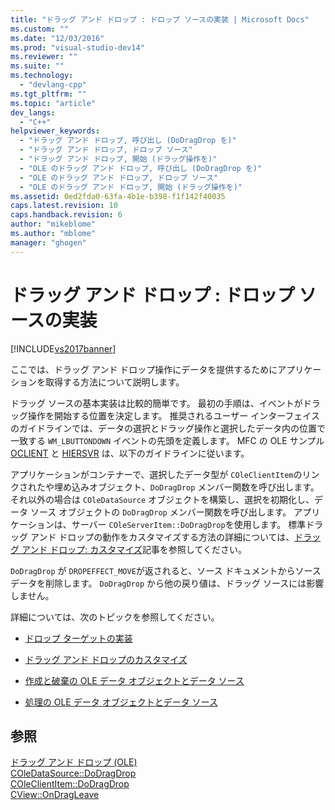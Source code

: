 ```yaml
---
title: "ドラッグ アンド ドロップ : ドロップ ソースの実装 | Microsoft Docs"
ms.custom: ""
ms.date: "12/03/2016"
ms.prod: "visual-studio-dev14"
ms.reviewer: ""
ms.suite: ""
ms.technology: 
  - "devlang-cpp"
ms.tgt_pltfrm: ""
ms.topic: "article"
dev_langs: 
  - "C++"
helpviewer_keywords: 
  - "ドラッグ アンド ドロップ, 呼び出し (DoDragDrop を)"
  - "ドラッグ アンド ドロップ, ドロップ ソース"
  - "ドラッグ アンド ドロップ, 開始 (ドラッグ操作を)"
  - "OLE のドラッグ アンド ドロップ, 呼び出し (DoDragDrop を)"
  - "OLE のドラッグ アンド ドロップ, ドロップ ソース"
  - "OLE のドラッグ アンド ドロップ, 開始 (ドラッグ操作を)"
ms.assetid: 0ed2fda0-63fa-4b1e-b398-f1f142f40035
caps.latest.revision: 10
caps.handback.revision: 6
author: "mikeblome"
ms.author: "mblome"
manager: "ghogen"
---
```

# ドラッグ アンド ドロップ : ドロップ ソースの実装
[!INCLUDE[vs2017banner](../assembler/inline/includes/vs2017banner.md)]

ここでは、ドラッグ アンド ドロップ操作にデータを提供するためにアプリケーションを取得する方法について説明します。  
  
 ドラッグ ソースの基本実装は比較的簡単です。  最初の手順は、イベントがドラッグ操作を開始する位置を決定します。  推奨されるユーザー インターフェイスのガイドラインでは、データの選択とドラッグ操作と選択したデータ内の位置で一致する `WM_LBUTTONDOWN` イベントの先頭を定義します。  MFC の OLE サンプル [OCLIENT](../top/visual-cpp-samples.md) と [HIERSVR](../top/visual-cpp-samples.md) は、以下のガイドラインに従います。  
  
 アプリケーションがコンテナーで、選択したデータ型が `COleClientItem`のリンクされたや埋め込みオブジェクト、`DoDragDrop` メンバー関数を呼び出します。  それ以外の場合は `COleDataSource` オブジェクトを構築し、選択を初期化し、データ ソース オブジェクトの `DoDragDrop` メンバー関数を呼び出します。  アプリケーションは、サーバー `COleServerItem::DoDragDrop`を使用します。  標準ドラッグ アンド ドロップの動作をカスタマイズする方法の詳細については、[ドラッグ アンド ドロップ: カスタマイズ](../Topic/Drag%20and%20Drop:%20Customizing.md)記事を参照してください。  
  
 `DoDragDrop` が `DROPEFFECT_MOVE`が返されると、ソース ドキュメントからソース データを削除します。  `DoDragDrop` から他の戻り値は、ドラッグ ソースには影響しません。  
  
 詳細については、次のトピックを参照してください。  
  
-   [ドロップ ターゲットの実装](../mfc/drag-and-drop-implementing-a-drop-target.md)  
  
-   [ドラッグ アンド ドロップのカスタマイズ](../Topic/Drag%20and%20Drop:%20Customizing.md)  
  
-   [作成と破棄の OLE データ オブジェクトとデータ ソース](../mfc/data-objects-and-data-sources-creation-and-destruction.md)  
  
-   [処理の OLE データ オブジェクトとデータ ソース](../mfc/data-objects-and-data-sources-manipulation.md)  
  
## 参照  
 [ドラッグ アンド ドロップ \(OLE\)](../mfc/drag-and-drop-ole.md)   
 [COleDataSource::DoDragDrop](../Topic/COleDataSource::DoDragDrop.md)   
 [COleClientItem::DoDragDrop](../Topic/COleClientItem::DoDragDrop.md)   
 [CView::OnDragLeave](../Topic/CView::OnDragLeave.md)